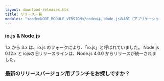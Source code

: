 ```yaml
---
layout: download-releases.hbs
title: リリース一覧
modules: "<code>NODE_MODULE_VERSION</code>は、Node.jsのABI（アプリケーションバイナリインタフェース）のバージョン番号を指します。このバージョンは、再コンパイルすることなくC++アドオンのバイナリーをロード可能か確認するために使われます。"
---
```


### io.js & Node.js
<!-- Releases 1.x through 3.x were called "io.js" as they were part of the io.js fork. As of Node.js 4.0.0 the former release lines of io.js converged with Node.js 0.12.x into unified Node.js releases. -->
1.x から 3.x は、io.js のフォークにより、「io.js」と呼ばれていました。
Node.js 0.12.x と iojsの旧リリースラインは、Node.js 4.0.0 からリリースが統一されました。

### 最新のリリースバージョン用ブランチをお探しですか？
